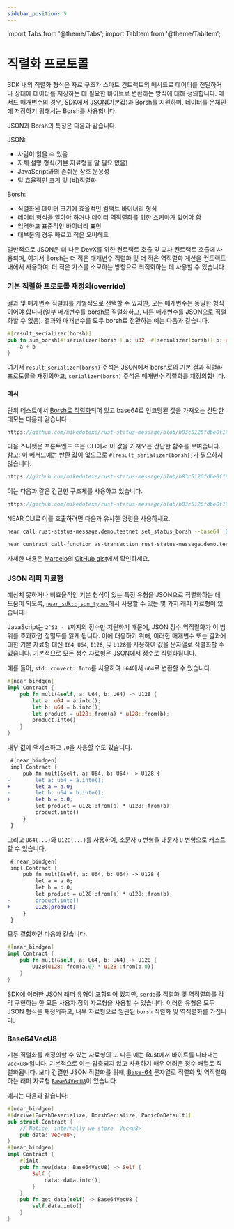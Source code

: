 ```yaml
---
sidebar_position: 5
---
```


import Tabs from '@theme/Tabs';
import TabItem from '@theme/TabItem';

# 직렬화 프로토콜

SDK 내의 직렬화 형식은 자료 구조가 스마트 컨트랙트의 메서드로 데이터를 전달하거나 상태에 데이터를 저장하는 데 필요한 바이트로 변환하는 방식에 대해 정의합니다. 메서드 매개변수의 경우, SDK에서 [JSON](https://www.json.org/json-en.html)(기본값)과 Borsh를 지원하며, 데이터를 온체인에 저장하기 위해서는 Borsh를 사용합니다.

JSON과 Borsh의 특징은 다음과 같습니다.

JSON:
- 사람이 읽을 수 있음
- 자체 설명 형식(기본 자료형을 알 필요 없음)
- JavaScript와의 손쉬운 상호 운용성
- 덜 효율적인 크기 및 (비)직렬화

Borsh:
- 직렬화된 데이터 크기에 효율적인 컴팩트 바이너리 형식
- 데이터 형식을 알아야 하거나 데이터 역직렬화를 위한 스키마가 있어야 함
- 엄격하고 표준적인 바이너리 표현
- 대부분의 경우 빠르고 적은 오버헤드

일반적으로 JSON은 더 나은 DevX를 위한 컨트랙트 호출 및 교차 컨트랙트 호출에 사용되며, 여기서 Borsh는 더 적은 매개변수 직렬화 및 더 적은 역직렬화 계산을 컨트랙트 내에서 사용하여, 더 적은 가스를 소모하는 방향으로 최적화하는 데 사용할 수 있습니다.

### 기본 직렬화 프로토콜 재정의(override)

결과 및 매개변수 직렬화를 개별적으로 선택할 수 있지만, 모든 매개변수는 동일한 형식이어야 합니다(일부 매개변수를 borsh로 직렬화하고, 다른 매개변수를 JSON으로 직렬화할 수 없음). 결과와 매개변수를 모두 borsh로 전환하는 예는 다음과 같습니다.

```rust
#[result_serializer(borsh)]
pub fn sum_borsh(#[serializer(borsh)] a: u32, #[serializer(borsh)] b: u32) -> u32 {
    a + b
}
```

여기서 `result_serializer(borsh)` 주석은 JSON에서 borsh로의 기본 결과 직렬화 프로토콜을 재정의하고, `serializer(borsh)` 주석은 매개변수 직렬화를 재정의합니다.

#### 예시

단위 테스트에서 [Borsh로 직렬화](https://borsh.io)되어 있고 base64로 인코딩된 값을 가져오는 간단한 데모는 다음과 같습니다.

```rust reference
https://github.com/mikedotexe/rust-status-message/blob/b83c5126fdbe0f19bc904e547fda0bb12c2ea133/src/lib.rs#L93-L104
```

다음 스니펫은 프론트엔드 또는 CLI에서 이 값을 가져오는 간단한 함수를 보여줍니다. 참고: 이 메서드에는 반환 값이 없으므로 `#[result_serializer(borsh)]`가 필요하지 않습니다.

```rust reference
https://github.com/mikedotexe/rust-status-message/blob/b83c5126fdbe0f19bc904e547fda0bb12c2ea133/src/lib.rs#L40-L42
```

이는 다음과 같은 간단한 구조체를 사용하고 있습니다.

```rust reference
https://github.com/mikedotexe/rust-status-message/blob/b83c5126fdbe0f19bc904e547fda0bb12c2ea133/src/lib.rs#L13-L17
```

NEAR CLI로 이를 호출하려면 다음과 유사한 명령을 사용하세요.

<Tabs className="language-tabs" groupId="code-tabs">
<TabItem value="near-cli">

```bash
near call rust-status-message.demo.testnet set_status_borsh --base64 'DAAAAEFsb2hhIGhvbnVhIQ==' --accountId demo.testnet
```
</TabItem>
<TabItem value="near-cli-rs">

```bash
near contract call-function as-transaction rust-status-message.demo.testnet set_status_borsh base64-args 'DAAAAEFsb2hhIGhvbnVhIQ==' prepaid-gas '30 TeraGas' attached-deposit '0 NEAR' sign-as demo.testnet network-config testnet sign-with-keychain send
```
</TabItem>
</Tabs>

자세한 내용은 [Marcelo](https://gist.github.com/mfornet)의 [GitHub gist](https://gist.github.com/mfornet/d8a94af333a68d67affd8cb78464c7c0)에서 확인하세요.

### JSON 래퍼 자료형

예상치 못하거나 비효율적인 기본 형식이 있는 특정 유형을 JSON으로 직렬화하는 데 도움이 되도록, [`near_sdk::json_types`](https://docs.rs/near-sdk/3.1.0/near_sdk/json_types/index.html)에서 사용할 수 있는 몇 가지 래퍼 자료형이 있습니다.

JavaScript는 `2^53 - 1`까지의 정수만 지원하기 때문에, JSON 정수 역직렬화가 이 범위를 초과하면 정밀도를 잃게 됩니다. 이에 대응하기 위해, 이러한 매개변수 또는 결과에 대한 기본 자료형 대신 `I64`, `U64`, `I128`, 및 `U128`를 사용하여 값을 문자열로 직렬화할 수 있습니다. 기본적으로 모든 정수 자료형은 JSON에서 정수로 직렬화됩니다.

예를 들어, `std::convert::Into`를 사용하여 `U64`에서 `u64`로 변환할 수 있습니다.

```rust
#[near_bindgen]
impl Contract {
    pub fn mult(&self, a: U64, b: U64) -> U128 {
        let a: u64 = a.into();
        let b: u64 = b.into();
        let product = u128::from(a) * u128::from(b);
        product.into()
    }
}
```

내부 값에 액세스하고 `.0`을 사용할 수도 있습니다.

```diff
 #[near_bindgen]
 impl Contract {
     pub fn mult(&self, a: U64, b: U64) -> U128 {
-        let a: u64 = a.into();
+        let a = a.0;
-        let b: u64 = b.into();
+        let b = b.0;
         let product = u128::from(a) * u128::from(b);
         product.into()
     }
 }
```

그리고 `U64(...)`와 `U128(...)`를 사용하여, 소문자 `u` 변형을 대문자 `U` 변형으로 캐스트할 수 있습니다.

```diff
 #[near_bindgen]
 impl Contract {
     pub fn mult(&self, a: U64, b: U64) -> U128 {
         let a = a.0;
         let b = b.0;
         let product = u128::from(a) * u128::from(b);
-        product.into()
+        U128(product)
     }
 }
```

모두 결합하면 다음과 같습니다.

```rust
#[near_bindgen]
impl Contract {
    pub fn mult(&self, a: U64, b: U64) -> U128 {
        U128(u128::from(a.0) * u128::from(b.0))
    }
}
```

SDK에 이러한 JSON 래퍼 유형이 포함되어 있지만, [`serde`](https://serde.rs/)를 직렬화 및 역직렬화를 각각 구현하는 한 모든 사용자 정의 자료형을 사용할 수 있습니다. 이러한 유형은 모두 JSON 형식을 재정의하고, 내부 자료형으로 일관된 `borsh` 직렬화 및 역직렬화를 가집니다.

### Base64VecU8

기본 직렬화를 재정의할 수 있는 자료형의 또 다른 예는 Rust에서 바이트를 나타내는 `Vec<u8>`입니다. 기본적으로 이는 압축되지 않고 사용하기 매우 어려운 정수 배열로 직렬화됩니다. 보다 간결한 JSON 직렬화를 위해, [Base-64](https://en.wikipedia.org/wiki/Base64) 문자열로 직렬화 및 역직렬화하는 래퍼 자료형 [`Base64VecU8`](https://docs.rs/near-sdk/3.1.0/near_sdk/json_types/struct.Base64VecU8.html)이 있습니다.

예시는 다음과 같습니다:

```rust
#[near_bindgen]
#[derive(BorshDeserialize, BorshSerialize, PanicOnDefault)]
pub struct Contract {
    // Notice, internally we store `Vec<u8>` 
    pub data: Vec<u8>,
}
#[near_bindgen]
impl Contract {
    #[init]
    pub fn new(data: Base64VecU8) -> Self {
        Self {
            data: data.into(),
        }
    }
    pub fn get_data(self) -> Base64VecU8 {
        self.data.into()
    }
}
```

